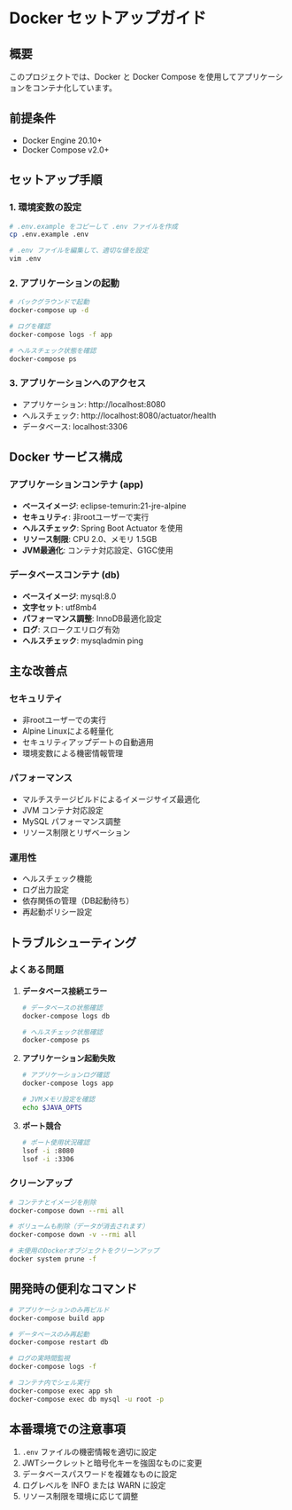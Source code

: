 # Docker セットアップガイド

## 概要

このプロジェクトでは、Docker と Docker Compose を使用してアプリケーションをコンテナ化しています。

## 前提条件

- Docker Engine 20.10+
- Docker Compose v2.0+

## セットアップ手順

### 1. 環境変数の設定

```bash
# .env.example をコピーして .env ファイルを作成
cp .env.example .env

# .env ファイルを編集して、適切な値を設定
vim .env
```

### 2. アプリケーションの起動

```bash
# バックグラウンドで起動
docker-compose up -d

# ログを確認
docker-compose logs -f app

# ヘルスチェック状態を確認
docker-compose ps
```

### 3. アプリケーションへのアクセス

- アプリケーション: http://localhost:8080
- ヘルスチェック: http://localhost:8080/actuator/health
- データベース: localhost:3306

## Docker サービス構成

### アプリケーションコンテナ (app)

- **ベースイメージ**: eclipse-temurin:21-jre-alpine
- **セキュリティ**: 非rootユーザーで実行
- **ヘルスチェック**: Spring Boot Actuator を使用
- **リソース制限**: CPU 2.0、メモリ 1.5GB
- **JVM最適化**: コンテナ対応設定、G1GC使用

### データベースコンテナ (db)

- **ベースイメージ**: mysql:8.0
- **文字セット**: utf8mb4
- **パフォーマンス調整**: InnoDB最適化設定
- **ログ**: スロークエリログ有効
- **ヘルスチェック**: mysqladmin ping

## 主な改善点

### セキュリティ

- 非rootユーザーでの実行
- Alpine Linuxによる軽量化
- セキュリティアップデートの自動適用
- 環境変数による機密情報管理

### パフォーマンス

- マルチステージビルドによるイメージサイズ最適化
- JVM コンテナ対応設定
- MySQL パフォーマンス調整
- リソース制限とリザベーション

### 運用性

- ヘルスチェック機能
- ログ出力設定
- 依存関係の管理（DB起動待ち）
- 再起動ポリシー設定

## トラブルシューティング

### よくある問題

1. **データベース接続エラー**
   ```bash
   # データベースの状態確認
   docker-compose logs db
   
   # ヘルスチェック状態確認
   docker-compose ps
   ```

2. **アプリケーション起動失敗**
   ```bash
   # アプリケーションログ確認
   docker-compose logs app
   
   # JVMメモリ設定を確認
   echo $JAVA_OPTS
   ```

3. **ポート競合**
   ```bash
   # ポート使用状況確認
   lsof -i :8080
   lsof -i :3306
   ```

### クリーンアップ

```bash
# コンテナとイメージを削除
docker-compose down --rmi all

# ボリュームも削除（データが消去されます）
docker-compose down -v --rmi all

# 未使用のDockerオブジェクトをクリーンアップ
docker system prune -f
```

## 開発時の便利なコマンド

```bash
# アプリケーションのみ再ビルド
docker-compose build app

# データベースのみ再起動
docker-compose restart db

# ログの実時間監視
docker-compose logs -f

# コンテナ内でシェル実行
docker-compose exec app sh
docker-compose exec db mysql -u root -p
```

## 本番環境での注意事項

1. `.env` ファイルの機密情報を適切に設定
2. JWTシークレットと暗号化キーを強固なものに変更
3. データベースパスワードを複雑なものに設定
4. ログレベルを INFO または WARN に設定
5. リソース制限を環境に応じて調整